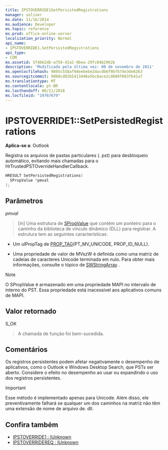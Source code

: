 ```yaml
---
title: IPSTOVERRIDE1SetPersistedRegistrations
manager: soliver
ms.date: 11/16/2014
ms.audience: Developer
ms.topic: reference
ms.prod: office-online-server
localization_priority: Normal
api_name:
- IPSTOVERRIDE1.SetPersistedRegistrations
api_type:
- COM
ms.assetid: 5f4b62db-a759-41a2-9bea-29fc04b2962b
description: 'Modificado pela última vez: 08 de novembro de 2011'
ms.openlocfilehash: 9895c558af94eebebe2dacdb6f9bf674e3de6263
ms.sourcegitcommit: 9d60cd82b5413446e5bc8ace2cd689f683fb41a7
ms.translationtype: MT
ms.contentlocale: pt-BR
ms.lasthandoff: 06/11/2018
ms.locfileid: "19767679"
---
```

# <a name="ipstoverride1setpersistedregistrations"></a>IPSTOVERRIDE1::SetPersistedRegistrations

**Aplica-se a**: Outlook 
  
Registra os arquivos de pastas particulares (. pst) para desbloqueio automático, evitando mais chamadas para o HrTrustedPSTOverrideHandlerCallback.
  
```cpp
HRESULT SetPersistedRegistrations(
  SPropValue *pmval
);
```

## <a name="parameters"></a>Parâmetros

_pmval_
  
> [in] Uma estrutura de [SPropValue](spropvalue.md) que contém um ponteiro para o caminho da biblioteca de vínculo dinâmico (DLL) para registrar. A estrutura tem as seguintes características: 
    
   - Um ulPropTag de [PROP_TAG](prop_tag.md)(PT_MV_UNICODE, PROP_ID_NULL).
    
   - Uma propriedade de valor de MVszW é definida como uma matriz de cadeias de caracteres Unicode terminada em nulo. Para obter mais informações, consulte o tópico de [SWStringArray](swstringarray.md) . 
    
> [!NOTE]
> O SPropValue é armazenado em uma propriedade MAPI no intervalo de interno do PST. Essa propriedade está inacessível aos aplicativos comuns de MAPI. 
  
## <a name="return-value"></a>Valor retornado

S_OK 
  
> A chamada de função foi bem-sucedida.
    
## <a name="remarks"></a>Comentários

Os registros persistentes podem afetar negativamente o desempenho de aplicativos, como o Outlook e Windows Desktop Search, que PSTs ser aberto. Considere o efeito no desempenho ao usar ou expandindo o uso dos registros persistentes.
  
> [!IMPORTANT]
> Esse método é implementado apenas para Unicode. Além disso, ele preventivamente falhará se qualquer um dos caminhos na matriz não têm uma extensão de nome de arquivo de. dll. 
  
## <a name="see-also"></a>Confira também

- [IPSTOVERRIDE1 : IUnknown](ipstoverride1iunknown.md) 
- [IPSTOVERRIDEREQ : IUnknown](ipstoverridereqiunknown.md)

